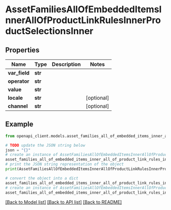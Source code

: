 # AssetFamiliesAllOfEmbeddedItemsInnerAllOfProductLinkRulesInnerProductSelectionsInner


## Properties

Name | Type | Description | Notes
------------ | ------------- | ------------- | -------------
**var_field** | **str** |  | 
**operator** | **str** |  | 
**value** | **str** |  | 
**locale** | **str** |  | [optional] 
**channel** | **str** |  | [optional] 

## Example

```python
from openapi_client.models.asset_families_all_of_embedded_items_inner_all_of_product_link_rules_inner_product_selections_inner import AssetFamiliesAllOfEmbeddedItemsInnerAllOfProductLinkRulesInnerProductSelectionsInner

# TODO update the JSON string below
json = "{}"
# create an instance of AssetFamiliesAllOfEmbeddedItemsInnerAllOfProductLinkRulesInnerProductSelectionsInner from a JSON string
asset_families_all_of_embedded_items_inner_all_of_product_link_rules_inner_product_selections_inner_instance = AssetFamiliesAllOfEmbeddedItemsInnerAllOfProductLinkRulesInnerProductSelectionsInner.from_json(json)
# print the JSON string representation of the object
print(AssetFamiliesAllOfEmbeddedItemsInnerAllOfProductLinkRulesInnerProductSelectionsInner.to_json())

# convert the object into a dict
asset_families_all_of_embedded_items_inner_all_of_product_link_rules_inner_product_selections_inner_dict = asset_families_all_of_embedded_items_inner_all_of_product_link_rules_inner_product_selections_inner_instance.to_dict()
# create an instance of AssetFamiliesAllOfEmbeddedItemsInnerAllOfProductLinkRulesInnerProductSelectionsInner from a dict
asset_families_all_of_embedded_items_inner_all_of_product_link_rules_inner_product_selections_inner_from_dict = AssetFamiliesAllOfEmbeddedItemsInnerAllOfProductLinkRulesInnerProductSelectionsInner.from_dict(asset_families_all_of_embedded_items_inner_all_of_product_link_rules_inner_product_selections_inner_dict)
```
[[Back to Model list]](../README.md#documentation-for-models) [[Back to API list]](../README.md#documentation-for-api-endpoints) [[Back to README]](../README.md)


